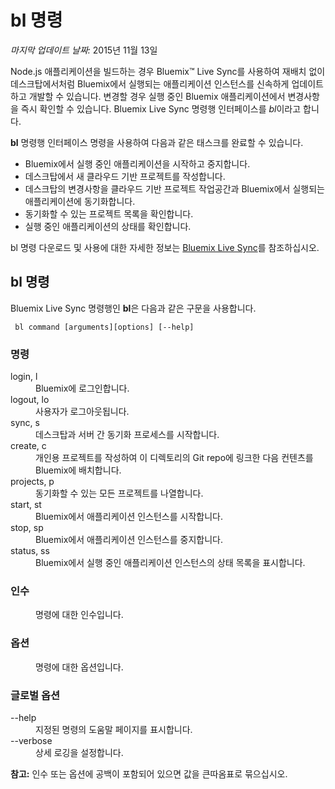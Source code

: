 # bl 명령

*마지막 업데이트 날짜:* 2015년 11월 13일

Node.js 애플리케이션을 빌드하는 경우 Bluemix™ Live Sync를 사용하여 재배치 없이 데스크탑에서처럼 Bluemix에서 실행되는 애플리케이션 인스턴스를 신속하게 업데이트하고 개발할 수 있습니다. 변경할 경우 실행 중인 Bluemix 애플리케이션에서 변경사항을 즉시 확인할 수 있습니다. Bluemix Live Sync 명령행 인터페이스를 *bl*이라고 합니다.

**bl** 명령행 인터페이스 명령을 사용하여 다음과 같은 태스크를
완료할 수 있습니다. 

* Bluemix에서 실행 중인 애플리케이션을 시작하고 중지합니다.
* 데스크탑에서 새 클라우드 기반 프로젝트를 작성합니다.
* 데스크탑의 변경사항을 클라우드 기반 프로젝트 작업공간과 Bluemix에서 실행되는 애플리케이션에 동기화합니다.
* 동기화할 수 있는 프로젝트 목록을 확인합니다.
* 실행 중인 애플리케이션의 상태를 확인합니다.

bl 명령 다운로드 및 사용에 대한 자세한 정보는 [Bluemix Live Sync](https://www.ng.bluemix.net/docs/manageapps/bluemixlive.html#bluemixlive)를 참조하십시오.

## bl 명령

Bluemix Live Sync 명령행인 **bl**은 다음과 같은 구문을 사용합니다. 

``` bl command [arguments][options] [--help]```

### 명령
<dl>
<dt>login, l</dt>
<dd>Bluemix에 로그인합니다.</dd>
<dt>logout, lo</dt>
<dd>사용자가 로그아웃됩니다. </dd>
<dt>sync, s</dt>
<dd>데스크탑과 서버 간 동기화 프로세스를 시작합니다. </dd>
<dt>create, c</dt>
<dd>개인용 프로젝트를 작성하여 이 디렉토리의 Git repo에 링크한 다음 컨텐츠를 Bluemix에 배치합니다.</dd>
<dt>projects, p</dt>
<dd>동기화할 수 있는 모든 프로젝트를 나열합니다. </dd>
<dt>start, st</dt>
<dd>Bluemix에서 애플리케이션 인스턴스를 시작합니다.</dd>
<dt>stop, sp</dt>
<dd>Bluemix에서 애플리케이션 인스턴스를 중지합니다.</dd>
<dt>status, ss</dt>
<dd>Bluemix에서 실행 중인 애플리케이션 인스턴스의 상태 목록을 표시합니다.</dd>
</dl>

### 인수
<dl>
<dd>명령에 대한 인수입니다. </dd>
</dl>

### 옵션
<dl>
<dd>명령에 대한 옵션입니다. </dd>
</dl>

### 글로벌 옵션
<dl>
<dt>--help</dt>
<dd>지정된 명령의 도움말 페이지를 표시합니다. </dd>
<dt>--verbose</dt>
<dd>상세 로깅을 설정합니다. </dd>
</dl>

**참고:** 인수 또는 옵션에 공백이 포함되어 있으면 값을 큰따옴표로 묶으십시오.
